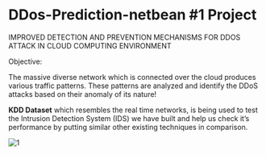 # DDos-Prediction-netbean #1 Project 
IMPROVED DETECTION AND PREVENTION MECHANISMS FOR DDOS ATTACK IN CLOUD COMPUTING ENVIRONMENT

Objective:

The massive diverse network which is connected over the cloud produces various traffic patterns. These patterns are analyzed and identify the DDoS attacks based on their anomaly of its nature!

**KDD Dataset** which resembles the real time networks, is being used to test the Intrusion Detection System (IDS) we have built and help us check it’s performance by putting similar other existing techniques in comparison. 


![1](https://user-images.githubusercontent.com/65278849/182809708-7fbde586-ce17-4362-b027-7dbd611d36f1.jpeg)
